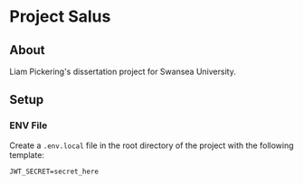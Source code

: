 # Project Salus

## About

Liam Pickering's dissertation project for Swansea University.

## Setup

### ENV File

Create a `.env.local` file in the root directory of the project with the following template:

```txt
JWT_SECRET=secret_here
```
